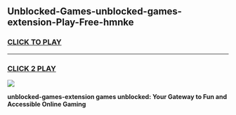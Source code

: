 
## Unblocked-Games-unblocked-games-extension-Play-Free-hmnke
<h3>
<a href="https://premium76.site?title=unblocked-games-extension&ref=22A">CLICK TO PLAY</a></h3>
<hr>

<h3>
<a href="https://premium76.site?title=unblocked-games-extension&ref=22A">CLICK 2 PLAY</a>
  
</h3>

<a href="https://premium76.site?title=unblocked-games-extension&ref=22A"><img src="https://clearcache.store/games.png"></a>


**unblocked-games-extension games unblocked: Your Gateway to Fun and Accessible Online Gaming**
